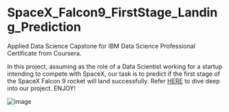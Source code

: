 # SpaceX_Falcon9_FirstStage_Landing_Prediction
Applied Data Science Capstone for IBM Data Science Professional Certificate from Coursera.

In this project, assuming as the role of a Data Scientist working for a startup intending to compete with SpaceX, our task is to predict if the first stage of the SpaceX Falcon 9 rocket will land successfully.
Refer [HERE](https://github.com/rontyr90/SpaceX_Falcon9_FirstStage_Landing_Prediction/blob/main/ds-capstone-coursera.pdf) to dive deep into our project. ENJOY!

![image](https://user-images.githubusercontent.com/98575454/155953198-9f70e3a3-896f-4915-ad5a-dba963e51535.png)
